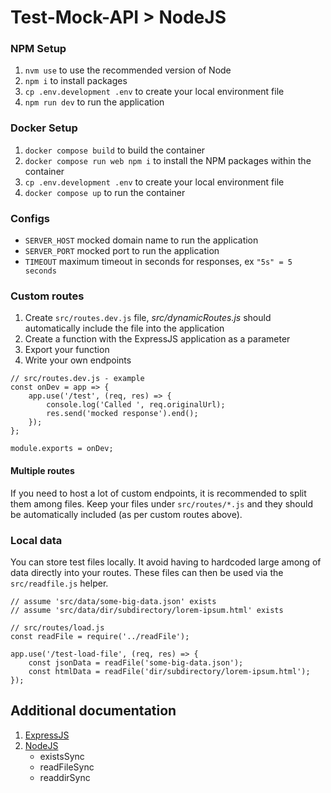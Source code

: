 # Test-Mock-API > NodeJS

### NPM Setup

1. `nvm use` to use the recommended version of Node
2. `npm i` to install packages
3. `cp .env.development .env` to create your local environment file
4. `npm run dev` to run the application

### Docker Setup

1. `docker compose build` to build the container
2. `docker compose run web npm i` to install the NPM packages within the container
3. `cp .env.development .env` to create your local environment file
4. `docker compose up` to run the container

### Configs

- `SERVER_HOST` mocked domain name to run the application
- `SERVER_PORT` mocked port to run the application
- `TIMEOUT` maximum timeout in seconds for responses, ex `"5s" = 5 seconds`

### Custom routes

1. Create `src/routes.dev.js` file, _src/dynamicRoutes.js_ should automatically include the file into the application
2. Create a function with the ExpressJS application as a parameter
3. Export your function
4. Write your own endpoints

```
// src/routes.dev.js - example
const onDev = app => {
    app.use('/test', (req, res) => {
        console.log('Called ', req.originalUrl);
        res.send('mocked response').end();
    });
};

module.exports = onDev;
```

#### Multiple routes

If you need to host a lot of custom endpoints, it is recommended to split them among files. Keep your files under `src/routes/*.js` and they should be automatically included (as per custom routes above).

### Local data

You can store test files locally. It avoid having to hardcoded large among of data directly into your routes. These files can then be used via the `src/readfile.js` helper.

```
// assume 'src/data/some-big-data.json' exists
// assume 'src/data/dir/subdirectory/lorem-ipsum.html' exists

// src/routes/load.js
const readFile = require('../readFile');

app.use('/test-load-file', (req, res) => {
    const jsonData = readFile('some-big-data.json');
    const htmlData = readFile('dir/subdirectory/lorem-ipsum.html');
});
```

## Additional documentation

1. [ExpressJS](https://expressjs.com/en/4x/api.html)
2. [NodeJS](https://nodejs.org/api/fs.html)
    * existsSync
    * readFileSync
    * readdirSync
